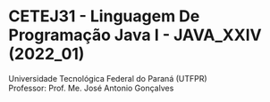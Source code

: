 # CETEJ31 - Linguagem De Programação Java I - JAVA_XXIV (2022_01)
Universidade Tecnológica Federal do Paraná (UTFPR)
<br/>Professor: Prof. Me. José Antonio Gonçalves
